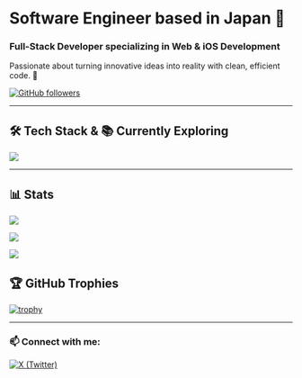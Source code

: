 # Software Engineer based in Japan 👋

### Full-Stack Developer specializing in Web & iOS Development

Passionate about turning innovative ideas into reality with clean, efficient code. 🚀

[![GitHub followers](https://img.shields.io/github/followers/masvc?label=Follow&style=social)](https://github.com/masvc)

---

## 🛠 Tech Stack &  📚 Currently Exploring

<img src="https://skillicons.dev/icons?i=html,css,js,php,mysql,github,git,vscode,laravel,docker,react,swift,unity,jquery,go,gin,typescript,vite" />

---

## 📊 Stats

![](http://github-profile-summary-cards.vercel.app/api/cards/profile-details?username=masvc&theme=github)  

![](http://github-profile-summary-cards.vercel.app/api/cards/stats?username=masvc&theme=github)  

![](http://github-profile-summary-cards.vercel.app/api/cards/productive-time?username=masvc&theme=github&utcOffset=9)

## 🏆 GitHub Trophies

[![trophy](https://github-profile-trophy.vercel.app/?username=masvc&theme=flat&column=4)](https://github.com/ryo-ma/github-profile-trophy)

---

### 📫 Connect with me:

[![X (Twitter)](https://img.shields.io/badge/Twitter-1DA1F2?style=flat&logo=twitter&logoColor=white)](https://x.com/masvc_)

